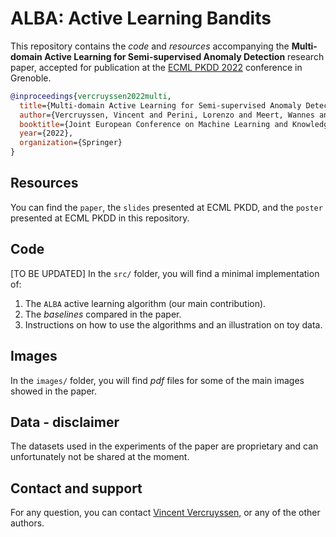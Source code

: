 # ALBA: Active Learning Bandits

This repository contains the _code_ and _resources_ accompanying the **Multi-domain Active Learning for Semi-supervised Anomaly Detection** research paper, accepted for publication at the [ECML PKDD 2022](https://2022.ecmlpkdd.org/) conference in Grenoble.

```bibtex
@inproceedings{vercruyssen2022multi,
  title={Multi-domain Active Learning for Semi-supervised Anomaly Detection},
  author={Vercruyssen, Vincent and Perini, Lorenzo and Meert, Wannes and Davis, Jesse},
  booktitle={Joint European Conference on Machine Learning and Knowledge Discovery in Databases},
  year={2022},
  organization={Springer}
}
```

## Resources

You can find the `paper`, the `slides` presented at ECML PKDD, and the `poster` presented at ECML PKDD in this repository.

## Code

[TO BE UPDATED] In the `src/` folder, you will find a minimal implementation of:

1. The `ALBA` active learning algorithm (our main contribution).
2. The _baselines_ compared in the paper.
3. Instructions on how to use the algorithms and an illustration on toy data.

## Images

In the `images/` folder, you will find _pdf_ files for some of the main images showed in the paper.

## Data - disclaimer

The datasets used in the experiments of the paper are proprietary and can unfortunately not be shared at the moment.

## Contact and support

For any question, you can contact [Vincent Vercruyssen](mailto:V.Vercruyssen@gmail.com), or any of the other authors.
